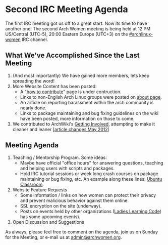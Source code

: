 # Second IRC Meeting Agenda

The first IRC meeting got us off to a great start. Now its time to have
another one! The second Arch Women meeting is being held at 12 PM
US/Central (UTC-5), 20:00 Eastern Europe (UTC+3) on the
[#archlinux-women][irc] IRC channel.

## What We've Accomplished Since the Last Meeting

1. (And most importantly) We have gained more members, lets keep
   spreading the word!
2. More Website Content has been posted:
    - A "[how to contribute][how]" page is under contruction.
    - Links to non-English Arch Linux groups were posted on [about
      page][about].
    - An article on reporting harassment within the arch community is
      nearly done.
    - Links to package maintaining and bug fixing guidelines on the wiki
      have been posted, more information on those to come.
3. We contributed to ArchWiki's [Getting Involved][involved], attempting
   to make it cleaner and leaner [[article changes May 2012][changes]]

## Meeting Agenda

1. Teaching / Mentorship Program. Some ideas:
    - Maybe have official "office hours" for answering questions,
      teaching and helping users with scripts and packages.
    - Hold IRC tutorial sessions or week long crash courses on package
      maintaining or bug fixing, etc. An example along these lines:
      [Ubuntu Classroom][classroom].
2. Website Feature Requests
    - Some information / links on how women can protect their privacy
      and prevent malicious behavior against them online.
    - SSL encryption on the site (underway).
    - Posts on events held by other organizations ([Ladies Learning
      Code][ladies]) has some upcoming events).
3. Open Discussion and Suggestions

As always, please feel free to comment on the agenda, join us on Sunday
for the Meeting, or e-mail us at <admin@archwomen.org>.

  [irc]: http://webchat.freenode.net/?channels=archlinux-women
  [how]: http://archwomen.org/index.php/2012/contributing-to-arch-linux
  [about]: http://archwomen.org/index.php/2012/about-blog-a
  [involved]: https://wiki.archlinux.org/index.php/Getting_Involved
  [changes]: https://wiki.archlinux.org/index.php?title=Getting_Involved&action=historysubmit&diff=192076&oldid=186263
  [classroom]: https://wiki.ubuntu.com/Classroom
  [ladies]: http://ladieslearningcode.com/
